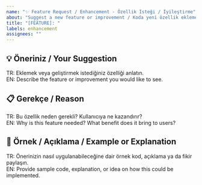 ```yaml
---
name: "✨ Feature Request / Enhancement - Özellik İsteği / İyileştirme"
about: "Suggest a new feature or improvement / Koda yeni özellik ekleme veya iyileştirme önerisi yapın"
title: "[FEATURE]: "
labels: enhancement
assignees: ""
---
```


## 💡 Öneriniz / Your Suggestion
TR: Eklemek veya geliştirmek istediğiniz özelliği anlatın.  
EN: Describe the feature or improvement you would like to see.  

## 📋 Gerekçe / Reason
TR: Bu özellik neden gerekli? Kullanıcıya ne kazandırır?  
EN: Why is this feature needed? What benefit does it bring to users?  

## 🔧 Örnek / Açıklama / Example or Explanation
TR: Önerinizin nasıl uygulanabileceğine dair örnek kod, açıklama ya da fikir paylaşın.  
EN: Provide sample code, explanation, or idea on how this could be implemented.  